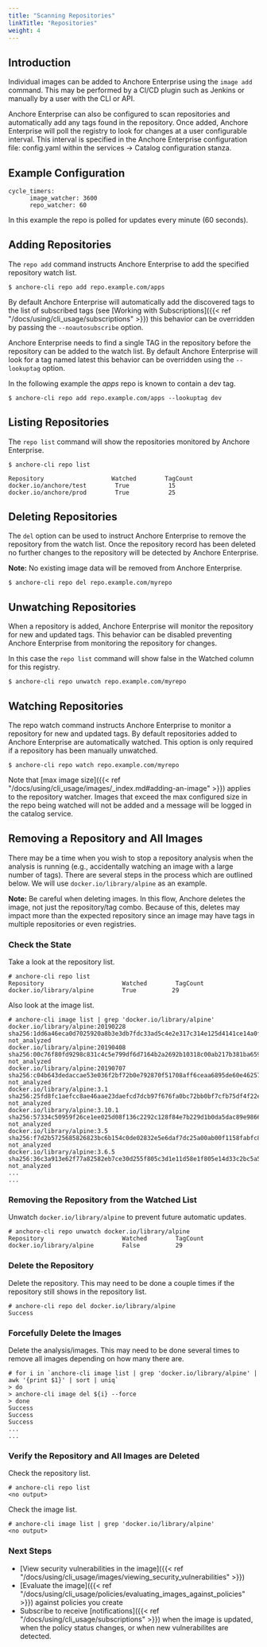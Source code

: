 ```yaml
---
title: "Scanning Repositories"
linkTitle: "Repositories"
weight: 4
---
```


## Introduction

Individual images can be added to Anchore Enterprise using the `image add` command. This may be performed by a CI/CD plugin such as Jenkins or manually by a user with the CLI or API.


Anchore Enterprise can also be configured to scan repositories and automatically add any tags found in the repository. Once added, Anchore Enterprise will poll the registry to look for changes at a user configurable interval.
This interval is specified in the Anchore Enterprise configuration file: config.yaml within the services -> Catalog configuration stanza.

## Example Configuration

```
cycle_timers:
      image_watcher: 3600
      repo_watcher: 60
```

In this example the repo is polled for updates every minute (60 seconds).

## Adding Repositories

The `repo add` command instructs Anchore Enterprise to add the specified repository watch list.

`$ anchore-cli repo add repo.example.com/apps`

By default Anchore Enterprise will automatically add the discovered tags to the list of subscribed tags (see [Working with Subscriptions]({{< ref "/docs/using/cli_usage/subscriptions" >}}) this behavior can be overridden by passing the `--noautosubscribe` option.

Anchore Enterprise needs to find a single TAG in the repository before the repository can be added to the watch list. By default Anchore Enterprise will look for a tag named latest this behavior can be overridden using the `--lookuptag` option.

In the following example the *apps* repo is known to contain a dev tag.

`$ anchore-cli repo add repo.example.com/apps --lookuptag dev`

## Listing Repositories

The `repo list` command will show the repositories monitored by Anchore Enterprise.

```
$ anchore-cli repo list

Repository                   Watched        TagCount
docker.io/anchore/test        True           15
docker.io/anchore/prod        True           25
```

## Deleting Repositories

The `del` option can be used to instruct Anchore Enterprise to remove the repository from the watch list. Once the repository record has been deleted no further changes to the repository will be detected by Anchore Enterprise.

**Note:** No existing image data will be removed from Anchore Enterprise.

`$ anchore-cli repo del repo.example.com/myrepo`

## Unwatching Repositories

When a repository is added, Anchore Enterprise will monitor the repository for new and updated tags. This behavior can be disabled preventing Anchore Enterprise from monitoring the repository for changes.

In this case the `repo list` command will show false in the Watched column for this registry.

`$ anchore-cli repo unwatch repo.example.com/myrepo`

## Watching Repositories

The repo watch command instructs Anchore Enterprise to monitor a repository for new and updated tags. By default repositories added to Anchore Enterprise are automatically watched. This option is only required if a repository has been manually unwatched.

`$ anchore-cli repo watch repo.example.com/myrepo`

Note that [max image size]({{< ref "/docs/using/cli_usage/images/_index.md#adding-an-image" >}}) applies to the repository watcher. Images that exceed the max configured size in the repo being watched will not be added and a message will be logged in the catalog service. 

## Removing a Repository and All Images

There may be a time when you wish to stop a repository analysis when the analysis is running (e.g., accidentally watching an image with a large number of tags).  There are several steps in the process which are outlined below.  We will use `docker.io/library/alpine` as an example.

**Note:** Be careful when deleting images. In this flow, Anchore deletes the image, not just the repository/tag combo.  Because of this, deletes may impact more than the expected repository since an image may have tags in multiple repositories or even registries.

### Check the State

Take a look at the repository list.

```
# anchore-cli repo list
Repository                      Watched        TagCount       
docker.io/library/alpine        True          29
```

Also look at the image list.

```
# anchore-cli image list | grep 'docker.io/library/alpine'
docker.io/library/alpine:20190228              sha256:1dd6a46eca0d7025920a8b3e3db7fdc33ad5c4e2e317c314e125d4141ce14a0f        not_analyzed         
docker.io/library/alpine:20190408              sha256:00c76f80fd9298c831c4c5e799df6d7164b2a2692b10318c00ab217b381ba659        not_analyzed         
docker.io/library/alpine:20190707              sha256:c04b643dedaccae53e036f2bf72b0e792870f51708aff6ceaa6895de60e46257        not_analyzed         
docker.io/library/alpine:3.1                    sha256:25fd8fc1aefcc8ae46aae23daefcd7dcb97f676fa0bc72bb0bf7cfb75df4f22e        not_analyzed         
docker.io/library/alpine:3.10.1                sha256:57334c50959f26ce1ee025d08f136c2292c128f84e7b229d1b0da5dac89e9866        not_analyzed         
docker.io/library/alpine:3.5                    sha256:f7d2b5725685826823bc6b154c0de02832e5e6daf7dc25a00ab00f1158fabfc8        not_analyzed         
docker.io/library/alpine:3.6.5                  sha256:36c3a913e62f77a82582eb7ce30d255f805c3d1e11d58e1f805e14d33c2bc5a5        not_analyzed         
...
...
```

### Removing the Repository from the Watched List

Unwatch `docker.io/library/alpine` to prevent future automatic updates.

```
# anchore-cli repo unwatch docker.io/library/alpine
Repository                      Watched        TagCount       
docker.io/library/alpine        False          29
```

### Delete the Repository

Delete the repository.  This may need to be done a couple times if the repository still shows in the repository list.

```
# anchore-cli repo del docker.io/library/alpine
Success
```

### Forcefully Delete the Images

Delete the analysis/images.  This may need to be done several times to remove all images depending on how many there are.

```
# for i in `anchore-cli image list | grep 'docker.io/library/alpine' | awk '{print $1}' | sort | uniq`
> do
> anchore-cli image del ${i} --force
> done
Success
Success
Success
...
...
```

### Verify the Repository and All Images are Deleted

Check the repository list.

```
# anchore-cli repo list
<no output>
```

Check the image list.

```
# anchore-cli image list | grep 'docker.io/library/alpine'
<no output>
```

### Next Steps

- [View security vulnerabilities in the image]({{< ref "/docs/using/cli_usage/images/viewing_security_vulnerabilities" >}})
- [Evaluate the image]({{< ref "/docs/using/cli_usage/policies/evaluating_images_against_policies" >}}) against policies you create
- Subscribe to receive [notifications]({{< ref "/docs/using/cli_usage/subscriptions" >}}) when the image is updated, when the policy status changes, or when new vulnerabilites are detected.
